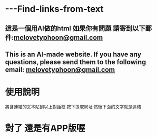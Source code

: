 # ---Find-links-from-text
這是一個用AI做的html 如果你有問題 請寄到以下郵件:melovetyphoon@gmail.com
--- 
This is an AI-made website. If you have any questions, please send them to the following email: melovetyphoon@gmail.com
--- 
# 使用說明
將含連結的文本貼到以上對話框
按下提取網址
然後下面的文字就是連結
# 對了 還是有APP版喔